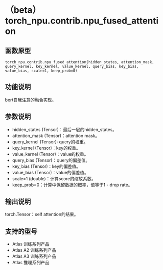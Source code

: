 # （beta）torch_npu.contrib.npu_fused_attention

## 函数原型

```
torch_npu.contrib.npu_fused_attention(hidden_states, attention_mask, query_kernel, key_kernel, value_kernel, query_bias, key_bias, value_bias, scale=1, keep_prob=0)
```

## 功能说明

bert自我注意的融合实现。

## 参数说明

- hidden_states (Tensor)：最后一层的hidden_states。
- attention_mask (Tensor)：attention mask。
- query_kernel (Tensor): query的权重。
- key_kernel (Tensor)：key的权重。
- value_kernel (Tensor)：value的权重。
- query_bias (Tensor)：query的偏差值。
- key_bias (Tensor)：key的偏差值。
- value_bias (Tensor)：value的偏差值。
- scale=1 (double)：计算score的缩放系数。
- keep_prob=0：计算中保留数据的概率，值等于1 - drop rate。

## 输出说明

torch.Tensor：self attention的结果。

## 支持的型号

- <term>Atlas 训练系列产品</term>
- <term>Atlas A2 训练系列产品</term>
- <term>Atlas A3 训练系列产品</term>
- <term>Atlas 推理系列产品</term>

